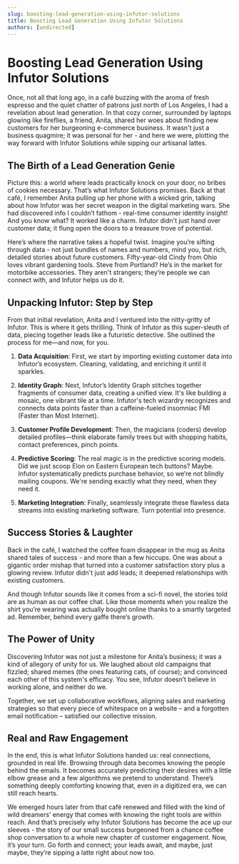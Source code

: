 ```yaml
---
slug: boosting-lead-generation-using-infutor-solutions
title: Boosting Lead Generation Using Infutor Solutions
authors: [undirected]
---
```



# Boosting Lead Generation Using Infutor Solutions

Once, not all that long ago, in a café buzzing with the aroma of fresh espresso and the quiet chatter of patrons just north of Los Angeles, I had a revelation about lead generation. In that cozy corner, surrounded by laptops glowing like fireflies, a friend, Anita, shared her woes about finding new customers for her burgeoning e-commerce business. It wasn't just a business quagmire; it was personal for her - and here we were, plotting the way forward with Infutor Solutions while sipping our artisanal lattes. 

## The Birth of a Lead Generation Genie

Picture this: a world where leads practically knock on your door, no bribes of cookies necessary. That’s what Infutor Solutions promises. Back at that café, I remember Anita pulling up her phone with a wicked grin, talking about how Infutor was her secret weapon in the digital marketing wars. She had discovered info I couldn’t fathom - real-time consumer identity insight! And you know what? It worked like a charm. Infutor didn't just hand over customer data; it flung open the doors to a treasure trove of potential.

Here’s where the narrative takes a hopeful twist. Imagine you’re sifting through data - not just bundles of names and numbers, mind you, but rich, detailed stories about future customers. Fifty-year-old Cindy from Ohio loves vibrant gardening tools. Steve from Portland? He’s in the market for motorbike accessories. They aren't strangers; they’re people we can connect with, and Infutor helps us do it. 

## Unpacking Infutor: Step by Step

From that initial revelation, Anita and I ventured into the nitty-gritty of Infutor. This is where it gets thrilling. Think of Infutor as this super-sleuth of data, piecing together leads like a futuristic detective. She outlined the process for me—and now, for you.

1. **Data Acquisition**: First, we start by importing existing customer data into Infutor’s ecosystem. Cleaning, validating, and enriching it until it sparkles.
   
2. **Identity Graph**: Next, Infutor’s Identity Graph stitches together fragments of consumer data, creating a unified view. It's like building a mosaic, one vibrant tile at a time. Infutor's tech wizardry recognizes and connects data points faster than a caffeine-fueled insomniac FMI (Faster than Most Internet).
   
3. **Customer Profile Development**: Then, the magicians (coders) develop detailed profiles—think elaborate family trees but with shopping habits, contact preferences, pinch points. 
   
4. **Predictive Scoring**: The real magic is in the predictive scoring models. Did we just scoop Elon on Eastern European tech buttons? Maybe. Infutor systematically predicts purchase behavior, so we’re not blindly mailing coupons. We're sending exactly what they need, when they need it.

5. **Marketing Integration**: Finally, seamlessly integrate these flawless data streams into existing marketing software. Turn potential into presence.

## Success Stories & Laughter  

Back in the café, I watched the coffee foam disappear in the mug as Anita shared tales of success - and more than a few hiccups. One was about a gigantic order mishap that turned into a customer satisfaction story plus a glowing review. Infutor didn't just add leads; it deepened relationships with existing customers. 

And though Infutor sounds like it comes from a sci-fi novel, the stories told are as human as our coffee chat. Like those moments when you realize the shirt you’re wearing was actually bought online thanks to a smartly targeted ad. Remember, behind every gaffe there’s growth.

## The Power of Unity

Discovering Infutor was not just a milestone for Anita’s business; it was a kind of allegory of unity for us. We laughed about old campaigns that fizzled; shared memes (the ones featuring cats, of course); and convinced each other of this system's efficacy. You see, Infutor doesn’t believe in working alone, and neither do we. 

Together, we set up collaborative workflows, aligning sales and marketing strategies so that every piece of whitespace on a website – and a forgotten email notification – satisfied our collective mission.

## Real and Raw Engagement 

In the end, this is what Infutor Solutions handed us: real connections, grounded in real life. Browsing through data becomes knowing the people behind the emails. It becomes accurately predicting their desires with a little elbow grease and a few algorithms we pretend to understand. There’s something deeply comforting knowing that, even in a digitized era, we can still reach hearts.

We emerged hours later from that café renewed and filled with the kind of wild dreamers’ energy that comes with knowing the right tools are within reach. And that’s precisely why Infutor Solutions has become the ace up our sleeves - the story of our small success burgeoned from a chance coffee shop conversation to a whole new chapter of customer engagement. Now, it’s your turn. Go forth and connect; your leads await, and maybe, just maybe, they’re sipping a latte right about now too.